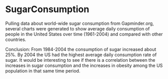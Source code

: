# SugarConsumption

Pulling data about world-wide sugar consumption from Gapminder.org, several charts were generated to show average daily consumption of people in the United States over time (1961-2004) and compared with other countries.

Conclusion:  From 1984-2004 the consumption of sugar increased about 25%. By 2004 the US had the highest average daily consumption rate of sugar.  It would be interesting to see if there is a correlation between the increases in sugar consumption and the increases in obesity among the US population in that same time period.
